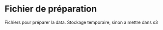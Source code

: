# Fichier de préparation

Fichiers pour préparer la data. Stockage temporaire, sinon a mettre dans s3
